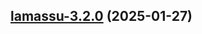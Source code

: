 
<a name="lamassu-3.2.0"></a>
## [lamassu-3.2.0](https://github.com/lamassuiot/lamassu-helm/compare/lamassu-3.1.1...lamassu-3.2.0) (2025-01-27)

